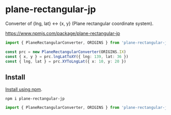 # plane-rectangular-jp
Converter of {lng, lat} <-> {x, y} (Plane rectangular coordinate system).

https://www.npmjs.com/package/plane-rectangular-jp


```ts
import { PlaneRectangularConverter, ORIGINS } from 'plane-rectangular-jp'

const prc = new PlaneRectangularConverter(ORIGINS.IX)
const { x, y } = prc.lngLatToXY({ lng: 139, lat: 36 })
const { lng, lat } = prc.XYToLngLat({ x: 10, y: 20 })
```

## Install
[Install using npm](https://www.npmjs.com/package/plane-rectangular-jp).

```
npm i plane-rectangular-jp
```

```ts
import { PlaneRectangularConverter, ORIGINS } from 'plane-rectangular-jp'
```
